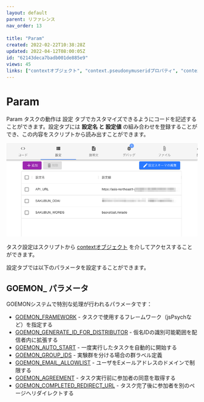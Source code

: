 ```yaml
---
layout: default
parent: リファレンス
nav_order: 13

title: "Param"
created: 2022-02-22T10:38:28Z
updated: 2022-04-12T08:00:05Z
id: "62143deca7badb001de885e9"
views: 45
links: ["contextオブジェクト", "context.pseudonymuseridプロパティ", "context.groupidプロパティ"]
---
```


# Param

Param
タスクの動作は 設定 タブでカスタマイズできるようにコードを記述することができます。設定タブには **設定名 と 設定値** の組み合わせを登録することができ、この内容をスクリプトから読み出すことができます。

![](/images/62144094f85f1a001d1df588.png)

タスク設定はスクリプトから [contextオブジェクト](contextオブジェクト.html) を介してアクセスすることができます。

設定タブでは以下のパラメータを設定することができます。

## GOEMON_ パラメータ

GOEMONシステムで特別な処理が行われるパラメータです：

- [GOEMON_FRAMEWORK](GOEMON_FRAMEWORK.html) - タスクで使用するフレームワーク（jsPsychなど）を指定する
- [GOEMON_GENERATE_ID_FOR_DISTRIBUTOR](GOEMON_GENERATE_ID_FOR_DISTRIBUTOR.html) - 仮名IDの識別可能範囲を配信者内に拡張する
- [GOEMON_AUTO_START](GOEMON_AUTO_START.html) - 一度実行したタスクを自動的に開始する
- [GOEMON_GROUP_IDS](GOEMON_GROUP_IDS.html) - 実験群を分ける場合の群ラベル定義
- [GOEMON_EMAIL_ALLOWLIST](GOEMON_EMAIL_ALLOWLIST.html) - ユーザをEメールアドレスのドメインで制限する
- [GOEMON_AGREEMENT](GOEMON_AGREEMENT.html) - タスク実行前に参加者の同意を取得する
- [GOEMON_COMPLETED_REDIRECT_URL](GOEMON_COMPLETED_REDIRECT_URL.html) - タスク完了後に参加者を別のページへリダイレクトする

